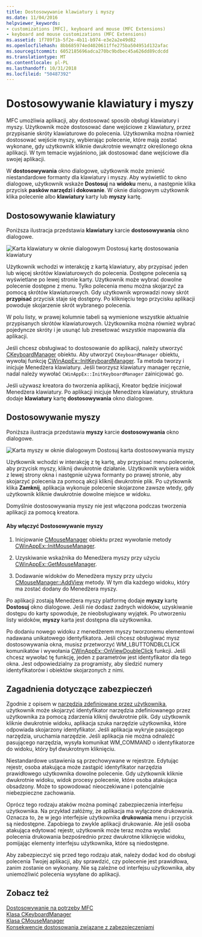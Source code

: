 ```yaml
---
title: Dostosowywanie klawiatury i myszy
ms.date: 11/04/2016
helpviewer_keywords:
- customizations [MFC], keyboard and mouse (MFC Extensions)
- keyboard and mouse customizations (MFC Extensions)
ms.assetid: 1f789f1b-5f2e-4b11-b974-e3e2a2e49d82
ms.openlocfilehash: 8bb685974ed4020611ffe275ba504951d132afac
ms.sourcegitcommit: 6052185696adca270bc9bdbec45a626dd89cdcdd
ms.translationtype: MT
ms.contentlocale: pl-PL
ms.lasthandoff: 10/31/2018
ms.locfileid: "50487392"
---
```

# <a name="keyboard-and-mouse-customization"></a>Dostosowywanie klawiatury i myszy

MFC umożliwia aplikacji, aby dostosować sposób obsługi klawiatury i myszy. Użytkownik może dostosować dane wejściowe z klawiatury, przez przypisanie skróty klawiaturowe do polecenia. Użytkownika można również dostosować wejście myszy, wybierając polecenie, które mają zostać wykonane, gdy użytkownik kliknie dwukrotnie wewnątrz określonego okna aplikacji. W tym temacie wyjaśniono, jak dostosować dane wejściowe dla swojej aplikacji.

W **dostosowywania** okno dialogowe, użytkownik może zmienić niestandardowe formanty dla klawiatury i myszy. Aby wyświetlić to okno dialogowe, użytkownik wskaże **Dostosuj** na **widoku** menu, a następnie klika przycisk **pasków narzędzi i dokowanie**. W oknie dialogowym użytkownik klika polecenie albo **klawiatury** karty lub **myszy** kartę.

## <a name="keyboard-customization"></a>Dostosowywanie klawiatury

Poniższa ilustracja przedstawia **klawiatury** karcie **dostosowywania** okno dialogowe.

![Karta klawiatury w oknie dialogowym Dostosuj](../mfc/media/mfcnextkeyboardtab.png "mfcnextkeyboardtab") kartę dostosowania klawiatury

Użytkownik wchodzi w interakcję z kartą klawiatury, aby przypisać jeden lub więcej skrótów klawiaturowych do polecenia. Dostępne polecenia są wyświetlane po lewej stronie karty. Użytkownik może wybrać dowolne polecenie dostępne z menu. Tylko polecenia menu można skojarzyć za pomocą skrótów klawiaturowych. Gdy użytkownik wprowadzi nowy skrót **przypisać** przycisk staje się dostępny. Po kliknięciu tego przycisku aplikacji powoduje skojarzenie skrót wybranego polecenia.

W polu listy, w prawej kolumnie tabeli są wymienione wszystkie aktualnie przypisanych skrótów klawiaturowych. Użytkownika można również wybrać pojedyncze skróty i je usunąć lub zresetować wszystkie mapowania dla aplikacji.

Jeśli chcesz obsługiwać to dostosowanie do aplikacji, należy utworzyć [CKeyboardManager](../mfc/reference/ckeyboardmanager-class.md) obiektu. Aby utworzyć `CKeyboardManager` obiektu, wywołaj funkcję [CWinAppEx::InitKeyboardManager](../mfc/reference/cwinappex-class.md#initkeyboardmanager). Ta metoda tworzy i inicjuje Menedżera klawiatury. Jeśli tworzysz klawiatury manager ręcznie, nadal należy wywołać `CWinAppEx::InitKeyboardManager` zainicjować go.

Jeśli używasz kreatora do tworzenia aplikacji, Kreator będzie inicjował Menedżera klawiatury. Po aplikacji inicjuje Menedżera klawiatury, struktura dodaje **klawiatury** kartę **dostosowywania** okno dialogowe.

## <a name="mouse-customization"></a>Dostosowywanie myszy

Poniższa ilustracja przedstawia **myszy** karcie **dostosowywania** okno dialogowe.

![Karta myszy w oknie dialogowym Dostosuj](../mfc/media/mfcnextmousetab.png "mfcnextmousetab") karta dostosowywania myszy

Użytkownik wchodzi w interakcję z tę kartę, aby przypisać menu polecenie, aby przycisk myszy, kliknij dwukrotnie działanie. Użytkownik wybiera widok z lewej strony okna i następnie używa formanty po prawej stronie, aby skojarzyć polecenia za pomocą akcji kliknij dwukrotnie plik. Po użytkownik klika **Zamknij**, aplikacja wykonuje polecenie skojarzone zawsze wtedy, gdy użytkownik kliknie dwukrotnie dowolne miejsce w widoku.

Domyślnie dostosowywania myszy nie jest włączona podczas tworzenia aplikacji za pomocą kreatora.

#### <a name="to-enable-mouse-customization"></a>Aby włączyć Dostosowywanie myszy

1. Inicjowanie [CMouseManager](../mfc/reference/cmousemanager-class.md) obiektu przez wywołanie metody [CWinAppEx::InitMouseManager](../mfc/reference/cwinappex-class.md#initmousemanager).

1. Uzyskiwanie wskaźnika do Menedżera myszy przy użyciu [CWinAppEx::GetMouseManager](../mfc/reference/cwinappex-class.md#getmousemanager).

1. Dodawanie widoków do Menedżera myszy przy użyciu [CMouseManager::AddView](../mfc/reference/cmousemanager-class.md#addview) metody. W tym dla każdego widoku, który ma zostać dodany do Menedżera myszy.

Po aplikacji zostają Menedżera myszy platformę dodaje **myszy** kartę **Dostosuj** okno dialogowe. Jeśli nie dodasz żadnych widoków, uzyskiwanie dostępu do karty spowoduje, że nieobsługiwany wyjątek. Po utworzeniu listy widoków, **myszy** karta jest dostępna dla użytkownika.

Po dodaniu nowego widoku z menedżerem myszy tworzonemu elementowi nadawana unikatowego identyfikatora. Jeśli chcesz obsługiwać mysz dostosowywania okna, musisz przetworzyć WM_LBUTTONDBLCLICK komunikatów i wywołania [CWinAppEx::OnViewDoubleClick](../mfc/reference/cwinappex-class.md#onviewdoubleclick) funkcji. Jeśli chcesz wywołać tę funkcję, jeden z parametrów jest identyfikator dla tego okna. Jest odpowiedzialny za programisty, aby śledzić numery identyfikatorów i obiektów skojarzonych z nimi.

## <a name="security-concerns"></a>Zagadnienia dotyczące zabezpieczeń

Zgodnie z opisem w [narzędzia zdefiniowane przez użytkownika](../mfc/user-defined-tools.md), użytkownik może skojarzyć identyfikator narzędzia zdefiniowanego przez użytkownika za pomocą zdarzenia kliknij dwukrotnie plik. Gdy użytkownik kliknie dwukrotnie widoku, aplikacja szuka narzędzie użytkownika, które odpowiada skojarzony identyfikator. Jeśli aplikacja wykryje pasującego narzędzia, uruchamia narzędzie. Jeśli aplikacja nie można odnaleźć pasującego narzędzia, wysyła komunikat WM_COMMAND o identyfikatorze do widoku, który był dwukrotnym kliknięciu.

Niestandardowe ustawienia są przechowywane w rejestrze. Edytując rejestr, osoba atakująca może zastąpić identyfikator narzędzia prawidłowego użytkownika dowolne polecenie. Gdy użytkownik kliknie dwukrotnie widoku, widok procesy polecenie, które osoba atakująca obsadzony. Może to spowodować nieoczekiwane i potencjalnie niebezpieczne zachowania.

Oprócz tego rodzaju ataków można pominąć zabezpieczenia interfejsu użytkownika. Na przykład załóżmy, że aplikacja ma wyłączone drukowania. Oznacza to, że w jego interfejsie użytkownika **drukowania** menu i przycisk są niedostępne. Zapobiega to zwykle aplikacji drukowanie. Ale jeśli osoba atakująca edytować rejestr, użytkownik może teraz można wysłać polecenia drukowania bezpośrednio przez dwukrotne kliknięcie widoku, pomijając elementy interfejsu użytkownika, które są niedostępne.

Aby zabezpieczyć się przed tego rodzaju atak, należy dodać kod do obsługi polecenia Twojej aplikacji, aby sprawdzić, czy polecenie jest prawidłowa, zanim zostanie on wykonany. Nie są zależne od interfejsu użytkownika, aby uniemożliwić polecenia wysyłane do aplikacji.

## <a name="see-also"></a>Zobacz też

[Dostosowywanie na potrzeby MFC](../mfc/customization-for-mfc.md)<br/>
[Klasa CKeyboardManager](../mfc/reference/ckeyboardmanager-class.md)<br/>
[Klasa CMouseManager](../mfc/reference/cmousemanager-class.md)<br/>
[Konsekwencje dostosowania związane z zabezpieczeniami](../mfc/security-implications-of-customization.md)


